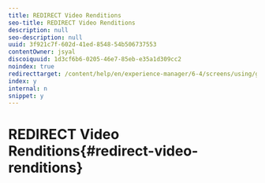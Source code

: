 ```yaml
---
title: REDIRECT Video Renditions
seo-title: REDIRECT Video Renditions
description: null
seo-description: null
uuid: 3f921c7f-602d-41ed-8548-54b506737553
contentOwner: jsyal
discoiquuid: 1d3cf6b6-0205-46e7-85eb-e35a1d309cc2
noindex: true
redirecttarget: /content/help/en/experience-manager/6-4/screens/using/generating-renditions
index: y
internal: n
snippet: y
---
```


# REDIRECT Video Renditions{#redirect-video-renditions}


